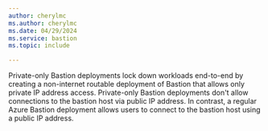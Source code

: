 ```yaml
---
author: cherylmc
ms.author: cherylmc
ms.date: 04/29/2024
ms.service: bastion
ms.topic: include

---
```

Private-only Bastion deployments lock down workloads end-to-end by creating a non-internet routable deployment of Bastion that allows only private IP address access. Private-only Bastion deployments don't allow connections to the bastion host via public IP address. In contrast, a regular Azure Bastion deployment allows users to connect to the bastion host using a public IP address.